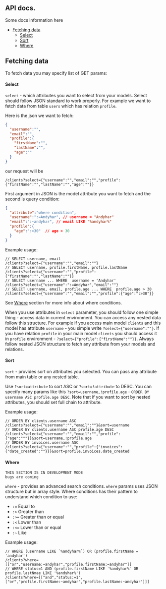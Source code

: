 ## API docs.
Some docs information here

- [Fetching data](#fetching-data)
    - [Select](#select) 
    - [Sort](#sort) 
    - [Where](#where) 
## Fetching data
To fetch data you may specify list of GET params:

#### Select
`select` - which attributes you want to select from your models.
Select should follow JSON standard to work properly.
For example we want to fetch data from table `users` which has relation `profile`.

Here is the json we want to fetch:
```json
{
  "username":"",
  "email":"",
  "profile":{
    "firstName":"",  
    "lastName":"",  
    "age":""  
  }
}
```
our request will be
```text
/clients?select={"username":"","email":"","profile":{"firstName":"","lastName":"","age":""}}
```

First argument in JSON is the model attribute you want to fetch and the second is query condition: 
```json
{
  "attribute":"where condition",
  "username":":=Andyhar", // username = "Andyhar"
  "email":":~andyhar", // email LIKE "%andyhar%"
  "profile":{
    "age":":>30"  // age > 30
  }
}
```
Example usage:
```text
// SELECT username, email
/clients?select={"username":"","email":""}
// SELECT username, profile.firstName, profile.lastName
/clients?select={"username":"","profile":{"firstName":"","lastName":""}}
// SELECT username ... WHERE  username = 'Andyhar'
/clients?select={"username":":=Andyhar","email":""}
// SELECT username, email, profile.age ... WHERE  profile.age > 30
/clients?select={"username":"","email":"","profile":{"age":":>30"}}
```
See [Where](#where) section for more info about where conditions.

When you use attributes in `select` parameter, you should follow one simple thing - access data in current environment.
You can access any nested data follow this structure. 
For example if you access main model `clients` and this model has attribute `username` - 
you simple write `?select={"username":""}`.
If you have relation `profile` in your main model `clients` you should access it in `profile` environment - 
`?select={"profile":{"firstName":""}}`.
Always follow nested JSON structure to fetch any attribute from your models and relations.

#### Sort

`sort` - provides sort on attributes you selected. You can pass any attribute from main table or any nested table.

Use `?sort=attribute` to sort ASC or `?sort=!attribute` to DESC.
You can specify many params like this `?sort=username,!profile.age` - `ORDER BY username ASC profile.age DESC`. 
Note that if you want to sort by nested attributes, you should set full chain to attribute.

Example usage:
```text
// ORDER BY clients.username ASC
/clients?select={"username":"","email":""}&sort=username
// ORDER BY clients.username ASC profile.age DESC
/clients?select={"username":"","email":"","profile":{"age":"""}}&sort=username,!profile.age 
// ORDER BY invoices.username ASC
/clients?select={"username":"","profile":{"invoices":{"date_created":""}}}&sort=profile.invoices.date_created 
```

#### Where
```
THIS SECTION IS IN DEVELOPMENT MODE
bugs are coming
```
`where` - provides an advanced search conditions. `where` params uses JSON structure but in array style.
Where conditions has their pattern to understand which condition to use:
- `:=` Equal to
- `:>` Greater than
- `:>=` Greater than or equal
- `:<` Lower than
- `:<=` Lower than or equal
- `:~` Like

Example usage:
```text
// WHERE (username LIKE `%andyhar%`) OR (profile.firstName = 'andyhar')
/clients?where=[["or","username:~andyhar","profile.firstName:=andyhar"]]
// WHERE status=1 AND (profile.firstName LIKE `%andyhar%` OR profile.lastNmae LIKE '%andyhar%')
/clients?where=[["and","status:=1",["or","profile.firstName:~andyhar","profile.lastName:~andyhar"]]]
````